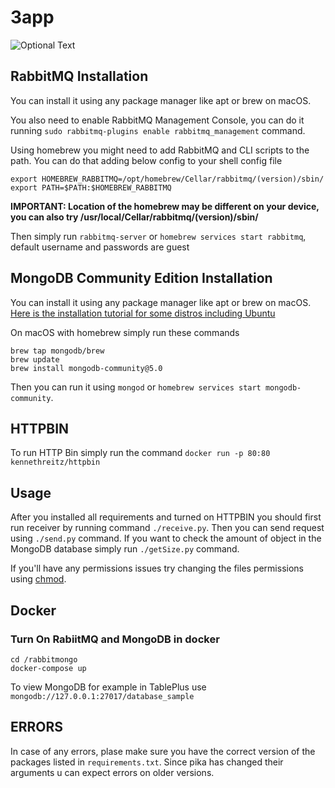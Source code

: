 # 3app
![Optional Text](../master/docs/docs.drawio.png)
## RabbitMQ Installation
You can install it using any package manager like apt or brew on macOS.

You also need to enable RabbitMQ Management Console, you can do it running `sudo rabbitmq-plugins enable rabbitmq_management` command.

Using homebrew you might need to add RabbitMQ and CLI scripts to the path.
You can do that adding below config to your shell config file
```
export HOMEBREW_RABBITMQ=/opt/homebrew/Cellar/rabbitmq/(version)/sbin/
export PATH=$PATH:$HOMEBREW_RABBITMQ
```
**IMPORTANT: Location of the homebrew may be different on your device, you can also try /usr/local/Cellar/rabbitmq/(version)/sbin/**

Then simply run `rabbitmq-server` or `homebrew services start rabbitmq`, default username and passwords are guest
## MongoDB Community Edition Installation
You can install it using any package manager like apt or brew on macOS.
[Here is the installation tutorial for some distros including Ubuntu](https://www.mongodb.com/docs/manual/tutorial/install-mongodb-on-ubuntu/)

On macOS with homebrew simply run these commands
```
brew tap mongodb/brew
brew update
brew install mongodb-community@5.0
```

Then you can run it using `mongod` or `homebrew services start mongodb-community`.
## HTTPBIN
To run HTTP Bin simply run the command `docker run -p 80:80 kennethreitz/httpbin`
## Usage
After you installed all requirements and turned on HTTPBIN you should first run receiver by running command `./receive.py`.
Then you can send request using `./send.py` command. If you want to check the amount of object in the MongoDB database simply run `./getSize.py` command.

If you'll have any permissions issues try changing the files permissions using [chmod](https://linuxcommand.org/lc3_man_pages/chmod1.html).
## Docker
### Turn On RabiitMQ and MongoDB in docker
```
cd /rabbitmongo
docker-compose up
```
To view MongoDB for example in TablePlus use `mongodb://127.0.0.1:27017/database_sample`
## ERRORS
In case of any errors, plase make sure you have the correct version of the packages listed in `requirements.txt`.
Since pika has changed their arguments u can expect errors on older versions.
